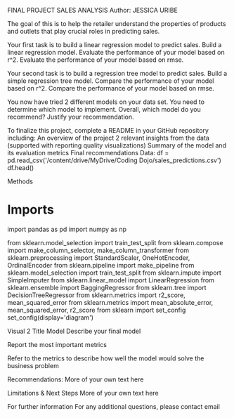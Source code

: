 FINAL PROJECT
SALES ANALYSIS
Author: JESSICA URIBE

The goal of this is to help the retailer understand the properties of products and outlets that play crucial roles in predicting sales.

Your first task is to build a linear regression model to predict sales.
Build a linear regression model. Evaluate the performance of your model based on r^2. Evaluate the performance of your model based on rmse.

Your second task is to build a regression tree model to predict sales.
Build a simple regression tree model. Compare the performance of your model based on r^2. Compare the performance of your model based on rmse.

You now have tried 2 different models on your data set. You need to determine which model to implement.
Overall, which model do you recommend? Justify your recommendation.

To finalize this project, complete a README in your GitHub repository including:
An overview of the project 2 relevant insights from the data (supported with reporting quality visualizations) Summary of the model and its evaluation metrics Final recommendations
Data:
df = pd.read_csv('/content/drive/MyDrive/Coding Dojo/sales_predictions.csv')
df.head()

Methods
# Imports
import pandas as pd
import numpy as np

from sklearn.model_selection import train_test_split
from sklearn.compose import make_column_selector, make_column_transformer
from sklearn.preprocessing import StandardScaler, OneHotEncoder, \
OrdinalEncoder
from sklearn.pipeline import make_pipeline
from sklearn.model_selection import train_test_split
from sklearn.impute import SimpleImputer
from sklearn.linear_model import LinearRegression
from sklearn.ensemble import BaggingRegressor
from sklearn.tree import DecisionTreeRegressor
from sklearn.metrics import r2_score, mean_squared_error
from sklearn.metrics import mean_absolute_error, mean_squared_error, r2_score
from sklearn import set_config
set_config(display='diagram')



Visual 2 Title
Model
Describe your final model

Report the most important metrics

Refer to the metrics to describe how well the model would solve the business problem

Recommendations:
More of your own text here

Limitations & Next Steps
More of your own text here

For further information
For any additional questions, please contact email
